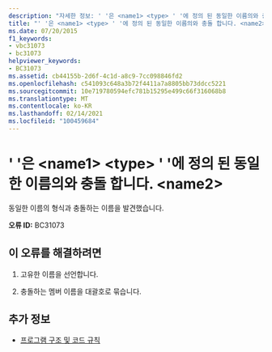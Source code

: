 ```yaml
---
description: "자세한 정보: ' '은 <name1> <type> ' '에 정의 된 동일한 이름의와 충돌 합니다 <name2> ."
title: "' '은 <name1> <type> ' '에 정의 된 동일한 이름의와 충돌 합니다. <name2>"
ms.date: 07/20/2015
f1_keywords:
- vbc31073
- bc31073
helpviewer_keywords:
- BC31073
ms.assetid: cb44155b-2d6f-4c1d-a8c9-7cc098846fd2
ms.openlocfilehash: c541093c648a3b72f4411a7a8805bb73ddcc5221
ms.sourcegitcommit: 10e719780594efc781b15295e499c66f316068b8
ms.translationtype: MT
ms.contentlocale: ko-KR
ms.lasthandoff: 02/14/2021
ms.locfileid: "100459684"
---
```

# <a name="name1-conflicts-with-a-type-by-the-same-name-defined-in-name2"></a>' '은 \<name1> \<type> ' '에 정의 된 동일한 이름의와 충돌 합니다. \<name2>

동일한 이름의 형식과 충돌하는 이름을 발견했습니다.  
  
 **오류 ID:** BC31073  
  
## <a name="to-correct-this-error"></a>이 오류를 해결하려면  
  
1. 고유한 이름을 선언합니다.  
  
2. 충돌하는 멤버 이름을 대괄호로 묶습니다.  
  
## <a name="see-also"></a>추가 정보

- [프로그램 구조 및 코드 규칙](../programming-guide/program-structure/program-structure-and-code-conventions.md)
